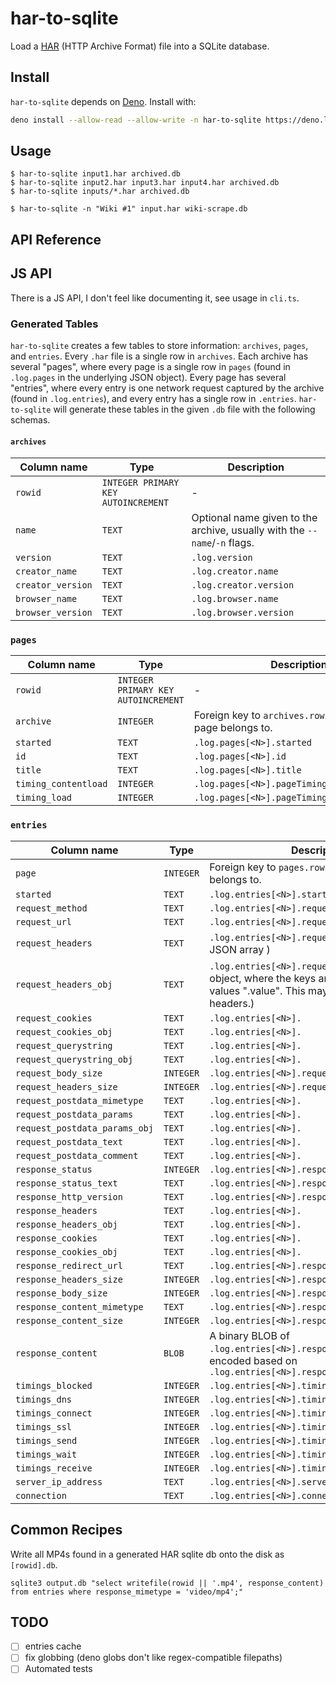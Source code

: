 # har-to-sqlite

Load a [HAR](<https://en.wikipedia.org/wiki/HAR_(file_format)>) (HTTP Archive Format) file into a SQLite database.

## Install

`har-to-sqlite` depends on [Deno](https://deno.land/). Install with:

```bash
deno install --allow-read --allow-write -n har-to-sqlite https://deno.land/har_to_sqlite@0.0.1/cli.ts

```

## Usage

```
$ har-to-sqlite input1.har archived.db
$ har-to-sqlite input2.har input3.har input4.har archived.db
$ har-to-sqlite inputs/*.har archived.db

$ har-to-sqlite -n "Wiki #1" input.har wiki-scrape.db
```

## API Reference

## JS API

There is a JS API, I don't feel like documenting it, see usage in `cli.ts`.

### Generated Tables

`har-to-sqlite` creates a few tables to store information: `archives`, `pages`, and `entries`. Every `.har` file is a single row in `archives`. Each archive has several "pages", where every page is a single row in `pages` (found in `.log.pages` in the underlying JSON object). Every page has several "entries", where every entry is one network request captured by the archive (found in `.log.entries`), and every entry has a single row in `.entries`. `har-to-sqlite` will generate these tables in the given `.db` file with the following schemas.

#### `archives`

| Column name       | Type                                | Description                                                               |
| ----------------- | ----------------------------------- | ------------------------------------------------------------------------- |
| `rowid`           | `INTEGER PRIMARY KEY AUTOINCREMENT` | -                                                                         |
| `name`            | `TEXT`                              | Optional name given to the archive, usually with the `--name`/`-n` flags. |
| `version`         | `TEXT`                              | `.log.version`                                                            |
| `creator_name`    | `TEXT`                              | `.log.creator.name`                                                       |
| `creator_version` | `TEXT`                              | `.log.creator.version`                                                    |
| `browser_name`    | `TEXT`                              | `.log.browser.name`                                                       |
| `browser_version` | `TEXT`                              | `.log.browser.version`                                                    |

### `pages`

| Column name          | Type                                | Description                                                   |
| -------------------- | ----------------------------------- | ------------------------------------------------------------- |
| `rowid`              | `INTEGER PRIMARY KEY AUTOINCREMENT` | -                                                             |
| `archive`            | `INTEGER`                           | Foreign key to `archives.rowid` to which the page belongs to. |
| `started`            | `TEXT`                              | `.log.pages[<N>].started`                                     |
| `id`                 | `TEXT`                              | `.log.pages[<N>].id`                                          |
| `title`              | `TEXT`                              | `.log.pages[<N>].title`                                       |
| `timing_contentload` | `INTEGER`                           | `.log.pages[<N>].pageTimings.onContentLoad`                   |
| `timing_load`        | `INTEGER`                           | `.log.pages[<N>].pageTimings.onLoad`                          |

### `entries`

| Column name                   | Type      | Description                                                                                                                                 |
| ----------------------------- | --------- | ------------------------------------------------------------------------------------------------------------------------------------------- |
| `page`                        | `INTEGER` | Foreign key to `pages.rowid` to which the entry belongs to.                                                                                 |
| `started`                     | `TEXT`    | `.log.entries[<N>].startedDateTime`                                                                                                         |
| `request_method`              | `TEXT`    | `.log.entries[<N>].request.method`                                                                                                          |
| `request_url`                 | `TEXT`    | `.log.entries[<N>].request.url`                                                                                                             |
| `request_headers`             | `TEXT`    | `.log.entries[<N>].request.headers` (raw JSON array )                                                                                       |
| `request_headers_obj`         | `TEXT`    | `.log.entries[<N>].request.headers` (JSON object, where the keys are ".name" and the values ".value". This may override legitmate headers.) |
| `request_cookies`             | `TEXT`    | `.log.entries[<N>].`                                                                                                                        |
| `request_cookies_obj`         | `TEXT`    | `.log.entries[<N>].`                                                                                                                        |
| `request_querystring`         | `TEXT`    | `.log.entries[<N>].`                                                                                                                        |
| `request_querystring_obj`     | `TEXT`    | `.log.entries[<N>].`                                                                                                                        |
| `request_body_size`           | `INTEGER` | `.log.entries[<N>].request.bodySize`                                                                                                        |
| `request_headers_size`        | `INTEGER` | `.log.entries[<N>].request.headersSize`                                                                                                     |
| `request_postdata_mimetype`   | `TEXT`    | `.log.entries[<N>].`                                                                                                                        |
| `request_postdata_params`     | `TEXT`    | `.log.entries[<N>].`                                                                                                                        |
| `request_postdata_params_obj` | `TEXT`    | `.log.entries[<N>].`                                                                                                                        |
| `request_postdata_text`       | `TEXT`    | `.log.entries[<N>].`                                                                                                                        |
| `request_postdata_comment`    | `TEXT`    | `.log.entries[<N>].`                                                                                                                        |
| `response_status`             | `INTEGER` | `.log.entries[<N>].response.status`                                                                                                         |
| `response_status_text`        | `TEXT`    | `.log.entries[<N>].response.statusText`                                                                                                     |
| `response_http_version`       | `TEXT`    | `.log.entries[<N>].response.httpVersion`                                                                                                    |
| `response_headers`            | `TEXT`    | `.log.entries[<N>].`                                                                                                                        |
| `response_headers_obj`        | `TEXT`    | `.log.entries[<N>].`                                                                                                                        |
| `response_cookies`            | `TEXT`    | `.log.entries[<N>].`                                                                                                                        |
| `response_cookies_obj`        | `TEXT`    | `.log.entries[<N>].`                                                                                                                        |
| `response_redirect_url`       | `TEXT`    | `.log.entries[<N>].response.redirectURL`                                                                                                    |
| `response_headers_size`       | `INTEGER` | `.log.entries[<N>].response.headersSize`                                                                                                    |
| `response_body_size`          | `INTEGER` | `.log.entries[<N>].response.bodySize`                                                                                                       |
| `response_content_mimetype`   | `TEXT`    | `.log.entries[<N>].response.content.mimeType`                                                                                               |
| `response_content_size`       | `INTEGER` | `.log.entries[<N>].response.content.size`                                                                                                   |
| `response_content`            | `BLOB`    | A binary BLOB of `.log.entries[<N>].response.content.text`, encoded based on `.log.entries[<N>].response.content.encoding`                  |
| `timings_blocked`             | `INTEGER` | `.log.entries[<N>].timings.blocked`                                                                                                         |
| `timings_dns`                 | `INTEGER` | `.log.entries[<N>].timings.dns`                                                                                                             |
| `timings_connect`             | `INTEGER` | `.log.entries[<N>].timings.connect`                                                                                                         |
| `timings_ssl`                 | `INTEGER` | `.log.entries[<N>].timings.ssl`                                                                                                             |
| `timings_send`                | `INTEGER` | `.log.entries[<N>].timings.send`                                                                                                            |
| `timings_wait`                | `INTEGER` | `.log.entries[<N>].timings.wait`                                                                                                            |
| `timings_receive`             | `INTEGER` | `.log.entries[<N>].timings.receive`                                                                                                         |
| `server_ip_address`           | `TEXT`    | `.log.entries[<N>].serverIPAddress`                                                                                                         |
| `connection`                  | `TEXT`    | `.log.entries[<N>].connection`                                                                                                              |

## Common Recipes

Write all MP4s found in a generated HAR sqlite db onto the disk as `[rowid].db`.

```
sqlite3 output.db "select writefile(rowid || '.mp4', response_content) from entries where response_mimetype = 'video/mp4';"
```

## TODO

- [ ] entries cache
- [ ] fix globbing (deno globs don't like regex-compatible filepaths)
- [ ] Automated tests
